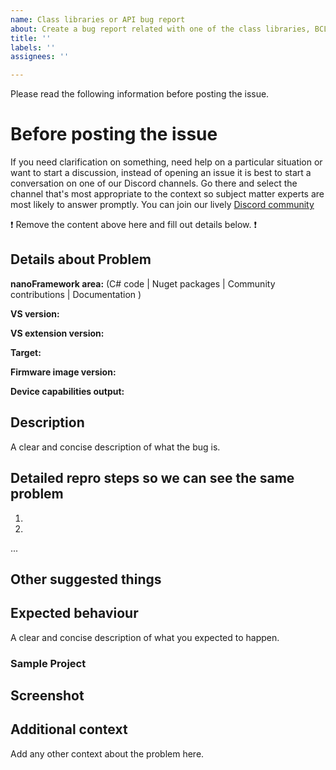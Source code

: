 ```yaml
---
name: Class libraries or API bug report
about: Create a bug report related with one of the class libraries, BCL, API or NuGet packages
title: ''
labels: ''
assignees: ''

---
```


Please read the following information before posting the issue.

# **Before posting the issue**

If you need clarification on something, need help on a particular situation or want to start a discussion, instead of opening an issue it is best to start a conversation on one of our Discord channels.
Go there and select the channel that's most appropriate to the context so subject matter experts are most likely to answer promptly.
You can join our lively [Discord community](https://discordapp.com/invite/gCyBu8T)

:exclamation: Remove the content above here and fill out details below. :exclamation:

## Details about Problem

**nanoFramework area:** (C# code | Nuget packages | Community contributions | Documentation )

**VS version<!--(if relevant)-->:**

**VS extension version<!--(if relevant)-->:**

**Target<!--(if relevant)-->:**

**Firmware image version<!--(if relevant)-->:**

**Device capabilities output<!--(if relevant)-->:**

## Description

A clear and concise description of what the bug is.

## Detailed repro steps so we can see the same problem

1.

2.

...

## Other suggested things
<!-- if applicable/relevant -->

## Expected behaviour

A clear and concise description of what you expected to happen.

### Sample Project
<!-- if applicable -->
<!--Very helpful if you can zip a project and paste into this issue!-->

## Screenshot
<!-- if applicable/relevant -->
<!--Very helpful if you send along a few screenshots to help visualize the issue!-->

## Additional context

Add any other context about the problem here.
